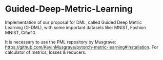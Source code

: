 # Guided-Deep-Metric-Learning

Implementation of our proposal for DML, called Guided Deep Metric Learning (G-DML), with some important datasets like: MNIST, Fashion MNIST, Cifar10.

It is necessary to use the PML repository by Musgrave: https://github.com/KevinMusgrave/pytorch-metric-learning#installation. For calculator of metrics, losses & reducers.
